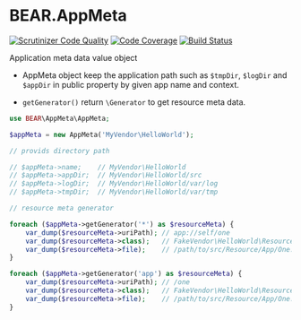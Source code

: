 # BEAR.AppMeta

[![Scrutinizer Code Quality](https://scrutinizer-ci.com/g/bearsunday/BEAR.AppMeta/badges/quality-score.png?b=1.x)](https://scrutinizer-ci.com/g/bearsunday/BEAR.AppMeta/?branch=1.x)
[![Code Coverage](https://scrutinizer-ci.com/g/bearsunday/BEAR.AppMeta/badges/coverage.png?b=1.x)](https://scrutinizer-ci.com/g/bearsunday/BEAR.AppMeta/?branch=1.x)
[![Build Status](https://travis-ci.org/bearsunday/BEAR.AppMeta.svg?branch=1.x)](https://travis-ci.org/bearsunday/BEAR.AppMeta)

Application meta data value object

 * AppMeta object keep the application path such as `$tmpDir`, `$logDir` and `$appDir` in public property by given app name and context.

 * `getGenerator()` return `\Generator` to get resource meta data.


```php
use BEAR\AppMeta\AppMeta;

$appMeta = new AppMeta('MyVendor\HelloWorld');

// provids directory path

// $appMeta->name;    // MyVendor\HelloWorld
// $appMeta->appDir;  // MyVendor\HelloWorld/src
// $appMeta->logDir;  // MyVendor\HelloWorld/var/log
// $appMeta->tmpDir;  // MyVendor\HelloWorld/var/tmp

// resource meta generator

foreach ($appMeta->getGenerator('*') as $resourceMeta) {
    var_dump($resourceMeta->uriPath); // app://self/one
    var_dump($resourceMeta->class);   // FakeVendor\HelloWorld\Resource\App\One
    var_dump($resourceMeta->file);    // /path/to/src/Resource/App/One.php
}

foreach ($appMeta->getGenerator('app') as $resourceMeta) {
    var_dump($resourceMeta->uriPath); // /one
    var_dump($resourceMeta->class);   // FakeVendor\HelloWorld\Resource\App\One
    var_dump($resourceMeta->file);    // /path/to/src/Resource/App/One.php
}
```
